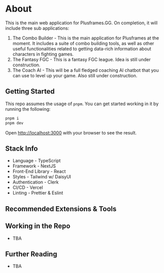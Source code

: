 # About
This is the main web application for Plusframes.GG. On completion, it will include three sub applications:

1. The Combo Builder - This is the main application for Plusframes at the moment. It includes a suite of combo building tools, as well as other useful functionalities related to getting data-rich information about characters in fighting games.
2. The Fantasy FGC - This is a fantasy FGC league. Idea is still under construction.
3. The Coach AI - This will be a full fledged coaching AI chatbot that you can use to level up your game. Also still under construction.

## Getting Started

This repo assumes the usage of `pnpm`. You can get started working in it by running the following:

```bash
pnpm i
pnpm dev
```

Open [http://localhost:3000](http://localhost:3000) with your browser to see the result.

## Stack Info
- Language - TypeScript
- Framework - NextJS
- Front-End Library - React 
- Styles - Tailwind w/ DaisyUI
- Authentication - Clerk
- CI/CD - Vercel
- Linting - Prettier & Eslint

## Recommended Extensions & Tools

## Working in the Repo
- TBA

## Further Reading
- TBA